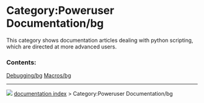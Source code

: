 # Category:Poweruser Documentation/bg
This category shows documentation articles dealing with python scripting, which are directed at more advanced users.

### Contents:

   
  [Debugging/bg](Debugging/bg.md)   [Macros/bg](Macros/bg.md)



---
![](images/Right_arrow.png) [documentation index](../README.md) > Category:Poweruser Documentation/bg
